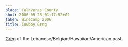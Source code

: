 ```yaml
---
place: Calaveras County
shot: 2006-05-28 01:17:52+02
taken: WineCamp 2006
title: Cowboy Greg
---
```


[Greg](http://ext311.blogspot.com/) of the Lebanese/Belgian/Hawaiian/American past.
